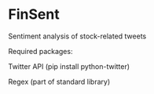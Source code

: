 # FinSent
Sentiment analysis of stock-related tweets

Required packages:

Twitter API (pip install python-twitter)

Regex (part of standard library)

